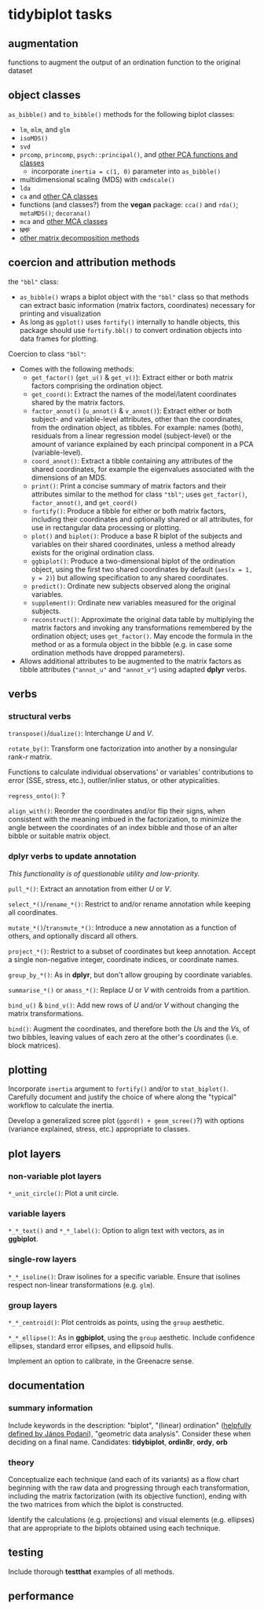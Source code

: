 # tidybiplot tasks

## augmentation

functions to augment the output of an ordination function to the original dataset

## object classes

`as_bibble()` and `to_bibble()` methods for the following biplot classes:
- `lm`, `mlm`, and `glm`
- `isoMDS()`
- `svd`
- `prcomp`, `princomp`, `psych::principal()`, and [other PCA functions and classes](http://www.gastonsanchez.com/visually-enforced/how-to/2012/06/17/PCA-in-R/)
  - incorporate `inertia = c(1, 0)` parameter into `as_bibble()`
- multidimensional scaling (MDS) with `cmdscale()`
- `lda`
- `ca` and [other CA classes](http://www.gastonsanchez.com/visually-enforced/how-to/2012/07/19/Correspondence-Analysis/)
- functions (and classes?) from the **vegan** package: `cca()` and `rda()`; `metaMDS()`; `decorana()`
- `mca` and [other MCA classes](http://www.gastonsanchez.com/visually-enforced/how-to/2012/10/13/MCA-in-R/)
- `NMF`
- [other matrix decomposition methods](http://scikit-learn.org/stable/modules/decomposition.html)

## coercion and attribution methods

the `"bbl"` class:
- `as_bibble()` wraps a biplot object with the `"bbl"` class so that methods can extract basic information (matrix factors, coordinates) necessary for printing and visualization
- As long as `ggplot()` uses `fortify()` internally to handle objects, this package should use `fortify.bbl()` to convert ordination objects into data frames for plotting.

Coercion to class `"bbl"`:
- Comes with the following methods:
  - `get_factor()` (`get_u()` & `get_v()`): Extract either or both matrix factors comprising the ordination object.
  - `get_coord()`: Extract the names of the model/latent coordinates shared by the matrix factors.
  - `factor_annot()` (`u_annot()` & `v_annot()`): Extract either or both subject- and variable-level attributes, other than the coordinates, from the ordination object, as tibbles. For example: names (both), residuals from a linear regression model (subject-level) or the amount of variance explained by each principal component in a PCA (variable-level).
  - `coord_annot()`: Extract a tibble containing any attributes of the shared coordinates, for example the eigenvalues associated with the dimensions of an MDS.
  - `print()`: Print a concise summary of matrix factors and their attributes similar to the method for class `"tbl"`; uses `get_factor()`, `factor_annot()`, and `get_coord()`
  - `fortify()`: Produce a tibble for either or both matrix factors, including their coordinates and optionally shared or all attributes, for use in rectangular data processing or plotting.
  - `plot()` and `biplot()`: Produce a base R biplot of the subjects and variables on their shared coordinates, unless a method already exists for the original ordination class.
  - `ggbiplot()`: Produce a two-dimensional biplot of the ordination object, using the first two shared coordinates by default (`aes(x = 1, y = 2)`) but allowing specification to any shared coordinates.
  - `predict()`: Ordinate new subjects observed along the original variables.
  - `supplement()`: Ordinate new variables measured for the original subjects.
  - `reconstruct()`: Approximate the original data table by multiplying the matrix factors and invoking any transformations remembered by the ordination object; uses `get_factor()`. May encode the formula in the method or as a formula object in the bibble (e.g. in case some ordination methods have dropped parameters).
- Allows additional attributes to be augmented to the matrix factors as tibble attributes (`"annot_u"` and `"annot_v"`) using adapted **dplyr** verbs.

## verbs

### structural verbs

`transpose()`/`dualize()`: Interchange $U$ and $V$.

`rotate_by()`: Transform one factorization into another by a nonsingular rank-$r$ matrix.

Functions to calculate individual observations' or variables' contributions to error (SSE, stress, etc.), outlier/inlier status, or other atypicalities.

`regress_onto()`: ?

`align_with()`: Reorder the coordinates and/or flip their signs, when consistent with the meaning imbued in the factorization, to minimize the angle between the coordinates of an index bibble and those of an alter bibble or suitable matrix object.

### **dplyr** verbs to update annotation

_This functionality is of questionable utility and low-priority._

`pull_*()`: Extract an annotation from either $U$ or $V$.

`select_*()`/`rename_*()`: Restrict to and/or rename annotation while keeping all coordinates.

`mutate_*()`/`transmute_*()`: Introduce a new annotation as a function of others, and optionally discard all others.

`project_*()`: Restrict to a subset of coordinates but keep annotation. Accept a single non-negative integer, coordinate indices, or coordinate names.

`group_by_*()`: As in **dplyr**, but don't allow grouping by coordinate variables.

`summarise_*()` or `amass_*()`: Replace $U$ or $V$ with centroids from a partition.

`bind_u()` & `bind_v()`: Add new rows of $U$ and/or $V$ without changing the matrix transformations.

`bind()`: Augment the coordinates, and therefore both the $U$s and the $V$s, of two bibbles, leaving values of each zero at the other's coordinates (i.e. block matrices).

## plotting

Incorporate `inertia` argument to `fortify()` and/or to `stat_biplot()`. Carefully document and justify the choice of where along the "typical" workflow to calculate the inertia.

Develop a generalized scree plot (`ggord() + geom_scree()`?) with options (variance explained, stress, etc.) appropriate to classes.

## plot layers

### non-variable plot layers

`*_unit_circle()`: Plot a unit circle.

### variable layers

`*_*_text()` and `*_*_label()`: Option to align text with vectors, as in **ggbiplot**.

### single-row layers

`*_*_isoline()`: Draw isolines for a specific variable. Ensure that isolines respect non-linear transformations (e.g. `glm`).

### group layers

`*_*_centroid()`: Plot centroids as points, using the `group` aesthetic.

`*_*_ellipse()`: As in **ggbiplot**, using the `group` aesthetic. Include confidence ellipses, standard error ellipses, and ellipsoid hulls.

Implement an option to calibrate, in the Greenacre sense.

## documentation

### summary information

Include keywords in the description: "biplot", "(linear) ordination" ([helpfully defined by János Podani](http://ramet.elte.hu/~podani/7-Ordination.pdf)), "geometric data analysis".
Consider these when deciding on a final name. Candidates: **tidybiplot**, **ordin8r**, **ordy**, **orb**

### theory

Conceptualize each technique (and each of its variants) as a flow chart beginning with the raw data and progressing through each transformation, including the matrix factorization (with its objective function), ending with the two matrices from which the biplot is constructed.

Identify the calculations (e.g. projections) and visual elements (e.g. ellipses) that are appropriate to the biplots obtained using each technique.

## testing

Include thorough **testthat** examples of all methods.

## performance
